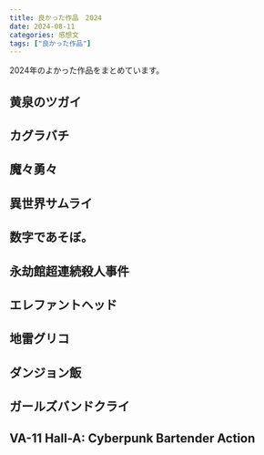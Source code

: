 ```yaml
---
title: 良かった作品　2024
date: 2024-08-11
categories: 感想文
tags: ["良かった作品"]
---
```


2024年のよかった作品をまとめています。

## 黄泉のツガイ

## カグラバチ

## 魔々勇々

## 異世界サムライ

## 数字であそぼ。

## 永劫館超連続殺人事件

## エレファントヘッド

## 地雷グリコ

## ダンジョン飯

## ガールズバンドクライ

## VA-11 Hall-A: Cyberpunk Bartender Action




